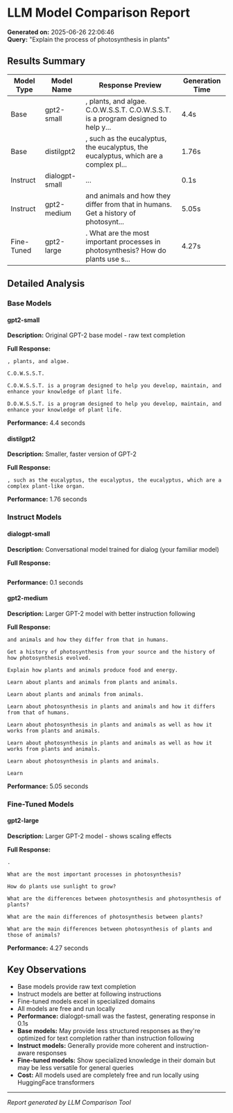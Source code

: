 # LLM Model Comparison Report

**Generated on:** 2025-06-26 22:06:46  
**Query:** "Explain the process of photosynthesis in plants"

## Results Summary

| Model Type | Model Name | Response Preview | Generation Time |
|------------|------------|------------------|----------------|
| Base | gpt2-small | , plants, and algae.  C.O.W.S.S.T.  C.O.W.S.S.T. is a program designed to help y... | 4.4s |
| Base | distilgpt2 | , such as the eucalyptus, the eucalyptus, the eucalyptus, which are a complex pl... | 1.76s |
| Instruct | dialogpt-small | ... | 0.1s |
| Instruct | gpt2-medium | and animals and how they differ from that in humans.  Get a history of photosynt... | 5.05s |
| Fine-Tuned | gpt2-large | .  What are the most important processes in photosynthesis?  How do plants use s... | 4.27s |


## Detailed Analysis


### Base Models

#### gpt2-small
**Description:** Original GPT-2 base model - raw text completion

**Full Response:**
```
, plants, and algae.

C.O.W.S.S.T.

C.O.W.S.S.T. is a program designed to help you develop, maintain, and enhance your knowledge of plant life.

D.O.W.S.S.T. is a program designed to help you develop, maintain, and enhance your knowledge of plant life.
```

**Performance:** 4.4 seconds

#### distilgpt2
**Description:** Smaller, faster version of GPT-2

**Full Response:**
```
, such as the eucalyptus, the eucalyptus, the eucalyptus, which are a complex plant-like organ.
```

**Performance:** 1.76 seconds


### Instruct Models

#### dialogpt-small
**Description:** Conversational model trained for dialog (your familiar model)

**Full Response:**
```

```

**Performance:** 0.1 seconds

#### gpt2-medium
**Description:** Larger GPT-2 model with better instruction following

**Full Response:**
```
and animals and how they differ from that in humans.

Get a history of photosynthesis from your source and the history of how photosynthesis evolved.

Explain how plants and animals produce food and energy.

Learn about plants and animals from plants and animals.

Learn about plants and animals from animals.

Learn about photosynthesis in plants and animals and how it differs from that of humans.

Learn about photosynthesis in plants and animals as well as how it works from plants and animals.

Learn about photosynthesis in plants and animals as well as how it works from plants and animals.

Learn about photosynthesis in plants and animals.

Learn
```

**Performance:** 5.05 seconds


### Fine-Tuned Models

#### gpt2-large
**Description:** Larger GPT-2 model - shows scaling effects

**Full Response:**
```
.

What are the most important processes in photosynthesis?

How do plants use sunlight to grow?

What are the differences between photosynthesis and photosynthesis of plants?

What are the main differences of photosynthesis between plants?

What are the main differences between photosynthesis of plants and those of animals?
```

**Performance:** 4.27 seconds



## Key Observations

- Base models provide raw text completion
- Instruct models are better at following instructions
- Fine-tuned models excel in specialized domains
- All models are free and run locally
- **Performance:** dialogpt-small was the fastest, generating response in 0.1s
- **Base models:** May provide less structured responses as they're optimized for text completion rather than instruction following
- **Instruct models:** Generally provide more coherent and instruction-aware responses
- **Fine-tuned models:** Show specialized knowledge in their domain but may be less versatile for general queries
- **Cost:** All models used are completely free and run locally using HuggingFace transformers

---
*Report generated by LLM Comparison Tool*
